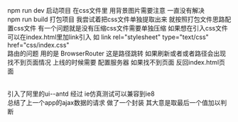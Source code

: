 ﻿
npm run dev 启动项目  在css文件里 用背景图片需要注意 一直没有解决
<br/>
npm run build 打包项目  我尝试着把css文件单独提取出来 就按照打包文件思路配置css文件 
                           有一个问题就是没有压缩css文件需要单独压缩  如果想在引入css文件可以在index.html里加link引入 
                           如 link rel="stylesheet" type="text/css" href="css/index.css"
<br/>
路由的问题 用的是 BrowserRouter 这是路径跳转 如果刷新或者或者路径会出现找不到页面情况
上线的时候需要 配置服务器 如果找不到页面 反回index.html页面 

<br/>
引入了阿里的ui--antd 经过 ie仿真测试可以兼容到ie8

<br/>
总结了上一个app的ajax数据的请求 做了一个封装 其大意是取最后一个值加以判断
